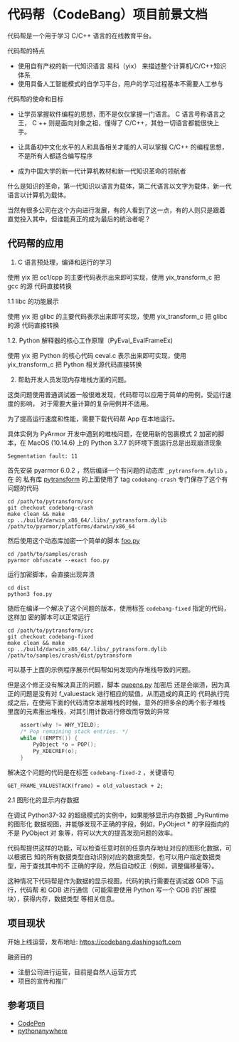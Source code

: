 # 代码帮（CodeBang）项目前景文档

代码帮是一个用于学习 C/C++ 语言的在线教育平台。

代码帮的特点

* 使用自有产权的新一代知识语言 易科（yix） 来描述整个计算机/C/C++知识体系
* 使用具备人工智能模式的自学习平台，用户的学习过程基本不需要人工参与

代码帮的使命和目标

* 让学员掌握软件编程的思想，而不是仅仅掌握一门语言。 C 语言号称语言之
  王， C ++ 则是面向对象之祖，懂得了 C/C++，其他一切语言都能很快上手。

* 让具备初中文化水平的人和具备相关才能的人可以掌握 C/C++ 的编程思想，不是所有人都适合编写程序
* 成为中国大学的新一代计算机教材和新一代知识革命的领航者

什么是知识的革命，第一代知识以语言为载体，第二代语言以文字为载体，新一代语言以计算机为载体。

当然有很多公司在这个方向进行发展，有的人看到了这一点，有的人则只是跟着
直觉投入其中，但谁能真正的成为最后的统治者呢？

## 代码帮的应用

1. C 语言预处理，编译和运行的学习

使用 yix 把 cc1/cpp 的主要代码表示出来即可实现，使用 yix_transform_c 把 gcc 的源
代码直接转换

1.1 libc 的功能展示

使用 yix 把 glibc 的主要代码表示出来即可实现，使用 yix_transform_c 把 glibc 的源
代码直接转换

1.2. Python 解释器的核心工作原理（PyEval_EvalFrameEx)

使用 yix 把 Python 的核心代码 ceval.c 表示出来即可实现，使用 yix_transform_c 把
Python 相关源代码直接转换

2. 帮助开发人员发现内存堆栈方面的问题。

这类问题使用普通调试器一般很难发现，代码帮可以应用于简单的用例，受运行速度的影响，
对于需要大量计算的复杂用例并不适用。

为了提高运行速度和性能，需要下载代码帮 App 在本地运行。

具体实例为 PyArmor 开发中遇到的堆栈问题，在使用新的包裹模式 2 加密的脚本，在
MacOS (10.14.6) 上的 Python 3.7.7 的环境下面运行总是出现崩溃现象

    Segmentation fault: 11

首先安装 pyarmor 6.0.2 ，然后编译一个有问题的动态库 `_pytransform.dylib` 。在 的
私有库 [pytransform](https://github.com/jondy/pytransform) 的上面使用了 tag
`codebang-crash` 专门保存了这个有问题的代码

    cd /path/to/pytransform/src
    git checkout codebang-crash
    make clean && make
    cp ../build/darwin_x86_64/.libs/_pytransform.dylib /path/to/pyarmor/platforms/darwin/x86_64

然后使用这个动态库加密一个简单的脚本 [foo.py](samples/crash/foo.py)

    cd /path/to/samples/crash
    pyarmor obfuscate --exact foo.py

运行加密脚本，会直接出现奔溃

    cd dist
    python3 foo.py

随后在编译一个解决了这个问题的版本，使用标签 `codebang-fixed` 指定的代码，这样加
密的脚本可以正常运行

    cd /path/to/pytransform/src
    git checkout codebang-fixed
    make clean && make
    cp ../build/darwin_x86_64/.libs/_pytransform.dylib /path/to/samples/crash/dist/pytransform

可以基于上面的示例程序展示代码帮如何发现内存堆栈导致的问题。

但是这个修正没有解决真正的问题，脚本 [queens.py](samples/crash/queens.py) 加密后
还是会崩溃，因为真正的问题是没有对 f_valuestack 进行相应的赋值，从而造成的真正的
代码执行完成之后，在使用下面的代码清空本层堆栈的时候，意外的把多余的两个影子堆栈
里面的元素推出堆栈，对其引用计数进行修改而导致的异常

```c
    assert(why != WHY_YIELD);
    /* Pop remaining stack entries. */
    while (!EMPTY()) {
        PyObject *o = POP();
        Py_XDECREF(o);
    }
```

解决这个问题的代码是在标签 `codebang-fixed-2` ，关键语句

    GET_FRAME_VALUESTACK(frame) = old_valuestack + 2;

2.1 图形化的显示内存数据

在调试 Python37-32 的超级模式的实例中，如果能够显示内存数据 _PyRuntime 的图形化
数据视图，并能够发现不正确的字段，例如，PyObject * 的字段指向的不是 PyObject 对
象等，将可以大大的提高发现问题的效率。

代码帮提供这样的功能，可以检查任意时刻的任意内存地址对应的图形化数据，可以根据已
知的所有数据类型自动识别对应的数据类型，也可以用户指定数据类型，用于查找其中的不
正确的字段，然后自动校正（例如，调整偏移量等）。

这种情况下代码帮是作为数据的显示视图，代码的执行需要在调试器 GDB 下运行，代码帮
和 GDB 进行通信（可能需要使用 Python 写一个 GDB 的扩展模块），获得内存，数据类型
等相关信息。

## 项目现状

开始上线运营，发布地址: https://codebang.dashingsoft.com

融资目的

* 注册公司进行运营，目前是自然人运营方式
* 项目的宣传和推广

## 参考项目

* [CodePen](https://codepen.io)
* [pythonanywhere](https://www.pythonanywhere.com)
